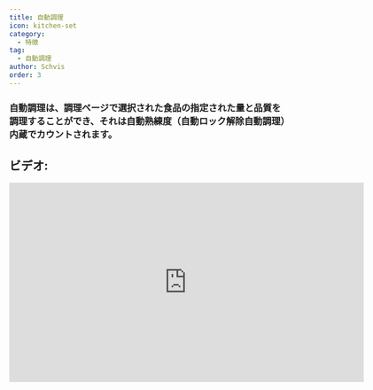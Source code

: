 ```yaml
---
title: 自動調理
icon: kitchen-set
category:
  - 特徴
tag:
  - 自動調理
author: Schvis
order: 3
---
```


### 自動調理は、調理ページで選択された食品の指定された量と品質を調理することができ、それは自動熟練度（自動ロック解除自動調理）内蔵でカウントされます。

## ビデオ:

<div class="iframe-container"><iframe width="640" height="360" src="https://www.youtube.com/embed/T_X13AXiAiY?list=PL5eI1Tb64p56g27qfYk7VuFTz4FK6YrKa" title="Korepi - Auto Cook" frameborder="0" allow="accelerometer; autoplay; clipboard-write; encrypted-media; gyroscope; picture-in-picture; web-share" allowfullscreen></iframe></div>
